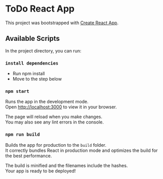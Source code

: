 # ToDo React App

This project was bootstrapped with [Create React App](https://github.com/facebook/create-react-app).

## Available Scripts

In the project directory, you can run:

### `install dependencies`
- Run npm install
- Move to the step below

### `npm start`

Runs the app in the development mode.\
Open [http://localhost:3000](http://localhost:3000) to view it in your browser.

The page will reload when you make changes.\
You may also see any lint errors in the console.

### `npm run build`

Builds the app for production to the `build` folder.\
It correctly bundles React in production mode and optimizes the build for the best performance.

The build is minified and the filenames include the hashes.\
Your app is ready to be deployed!

